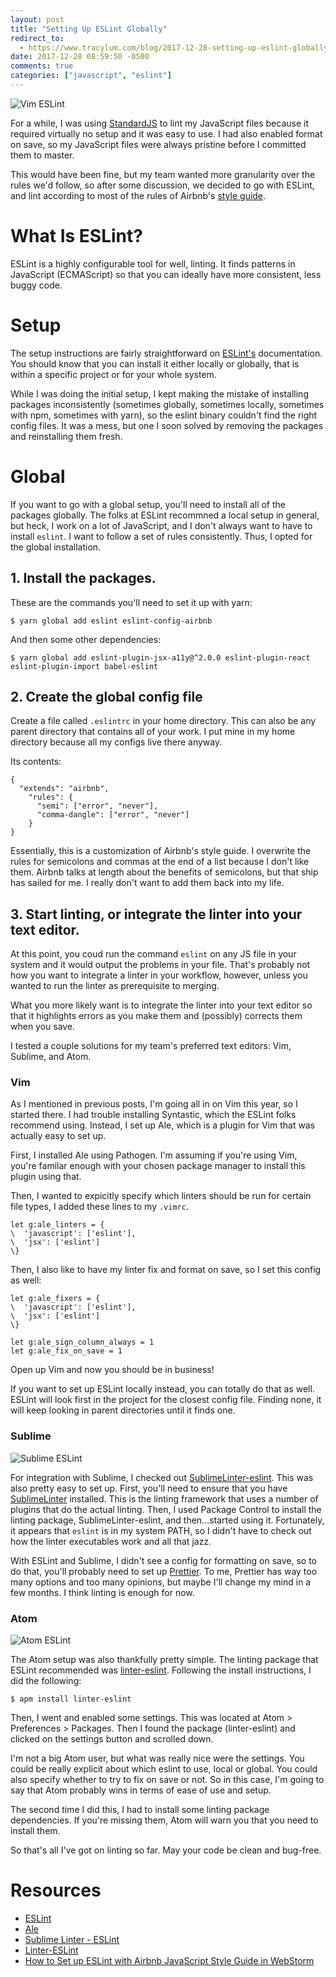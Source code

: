 ```yaml
---
layout: post
title: "Setting Up ESLint Globally"
redirect_to:
  - https://www.tracylum.com/blog/2017-12-28-setting-up-eslint-globally/
date: 2017-12-28 08:59:50 -0500 
comments: true
categories: ["javascript", "eslint"]
---
```

![Vim
ESLint](https://s3-us-west-2.amazonaws.com/talum.github.io/vimlint.png)

For a while, I was using [StandardJS](https://standardjs.com/) to lint my
JavaScript files because it required virtually no setup and it was easy to
use. I had also enabled format on save, so my JavaScript files were always
pristine before I committed them to master. 

This would have been fine, but my team wanted more granularity over the
rules we'd follow, so after some discussion, we decided to go with ESLint,
and lint according to most of the rules of Airbnb's [style
guide](https://github.com/airbnb/javascript).

# What Is ESLint?

ESLint is a highly configurable tool for well, linting. It finds patterns in
JavaScript (ECMAScript) so that you can ideally have more consistent, less
buggy code.

# Setup

The setup instructions are fairly straightforward on
[ESLint's](https://eslint.org/docs/user-guide/getting-started)
documentation. You should know that you can install it either locally or
globally, that is within a specific project or for your whole system.

While I was doing the initial setup, I kept making the mistake of installing
packages inconsistently (sometimes globally, sometimes locally, sometimes
with npm, sometimes with yarn), so the eslint binary couldn't find the right config
files. It was a mess, but one I soon solved by removing the packages and
reinstalling them fresh.

# Global

If you want to go with a global setup, you'll need to install all of the
packages globally. The folks at ESLint recommned a local setup in general,
but heck, I work on a lot of JavaScript, and I don't always want to have to
install `eslint`. I want to follow a set of rules consistently. Thus, I
opted for the global installation.

## 1. Install the packages.

These are the commands you'll need to set it up with yarn:

`$ yarn global add eslint eslint-config-airbnb`

And then some other dependencies:

`$ yarn global add eslint-plugin-jsx-a11y@^2.0.0 eslint-plugin-react
eslint-plugin-import babel-eslint`

## 2. Create the global config file

Create a file called `.eslintrc` in your home directory. This can also be any
parent directory that contains all of your work. I put mine in my home
directory because all my configs live there anyway.

Its contents:

```
{
  "extends": "airbnb",
    "rules": {
      "semi": ["error", "never"],
      "comma-dangle": ["error", "never"]
    }
}
```

Essentially, this is a customization of Airbnb's style guide. I overwrite
the rules for semicolons and commas at the end of a list because I don't
like them. Airbnb talks at length about the benefits of semicolons, but that
ship has sailed for me. I really don't want to add them back into my life.

## 3. Start linting, or integrate the linter into your text editor.

At this point, you coud run the command `eslint` on any JS file in your
system and it would output the problems in your file. That's probably not
how you want to integrate a linter in your workflow, however, unless you
wanted to run the linter as prerequisite to merging.

What you more likely want is to integrate the linter into your text editor
so that it highlights errors as you make them and (possibly) corrects them
when you save.

I tested a couple solutions for my team's preferred text editors: Vim,
Sublime, and Atom.

### Vim

As I mentioned in previous posts, I'm going all in on Vim this year, so I
started there. I had trouble installing Syntastic, which the ESLint folks
recommend using. Instead, I set up Ale, which is a plugin for Vim that was
actually easy to set up.

First, I installed Ale using Pathogen. I'm assuming if you're using Vim,
you're familar enough with your chosen package manager to install this
plugin using that.

Then, I wanted to expicitly specify which linters should be run for certain
file types, I added these lines to my `.vimrc`.

```
let g:ale_linters = {
\  'javascript': ['eslint'],
\  'jsx': ['eslint']
\}
```

Then, I also like to have my linter fix and format on save, so I set this
config as well:

```
let g:ale_fixers = {
\  'javascript': ['eslint'],
\  'jsx': ['eslint']
\}
```

```
let g:ale_sign_column_always = 1
let g:ale_fix_on_save = 1
```

Open up Vim and now you should be in business!

If you want to set up ESLint locally instead, you can totally do that as
well. ESLint will look first in the project for the closest config file.
Finding none, it will keep looking in parent directories until it finds one.


### Sublime

![Sublime
ESLint](https://s3-us-west-2.amazonaws.com/talum.github.io/sublimelint.png)

For integration with Sublime, I checked out
[SublimeLinter-eslint](https://github.com/roadhump/SublimeLinter-eslint).
This was also pretty easy to set up. First, you'll need to ensure that you
have [SublimeLinter](http://www.sublimelinter.com/en/latest/) installed.
This is the linting framework that uses a number of plugins that do the
actual linting. Then, I used Package Control to install the linting package,
SublimeLinter-eslint, and then...started using it. Fortunately, it appears that `eslint`
is in my system PATH, so I didn't have to check out how the linter
executables work and all that jazz.

With ESLint and Sublime, I didn't see a config for formatting on save, so to
do that, you'll probably need to set up
 [Prettier](https://github.com/prettier/prettier). To me, Prettier has way
too many options and too many opinions, but maybe I'll change my mind in a
 few months. I think linting is enough for now.


### Atom

![Atom
ESLint](https://s3-us-west-2.amazonaws.com/talum.github.io/atomlint.png)

The Atom setup was also thankfully pretty simple. The linting package that
ESLint recommended was
[linter-eslint](https://atom.io/packages/linter-eslint). Following the
install instructions, I did the following:

`$ apm install linter-eslint`

Then, I went and enabled some settings. This was located at Atom >
Preferences > Packages. Then I found the package (linter-eslint) and clicked
on the settings button and scrolled down.

I'm not a big Atom user, but what
was really nice were the settings. You could be really explicit about which
eslint to use, local or global. You could also specify whether to try to fix
on save or not. So in this case, I'm going to say that Atom probably wins in
terms of ease of use and setup.

The second time I did this, I had to install some linting package
dependencies. If you're missing them, Atom will warn you that you need to
install them.

So that's all I've got on linting so far. May your code be clean and
bug-free.


# Resources
- [ESLint](https://eslint.org)
- [Ale](https://github.com/w0rp/ale)
- [Sublime Linter -
  ESLint](https://github.com/roadhump/SublimeLinter-eslint)
- [Linter-ESLint](https://atom.io/packages/linter-eslint)
- [How to Set up ESLint with Airbnb JavaScript Style Guide in WebStorm](https://www.themarketingtechnologist.co/eslint-with-airbnb-javascript-style-guide-in-webstorm/)
